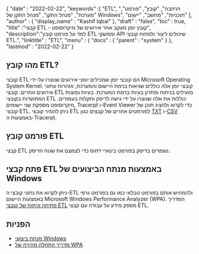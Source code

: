 {
  "date" : "2022-02-22",
  "keywords" :[ "ETL", "הרחבה", "קובץ", "פורמט", "מערכת", "מנהל התקן", "מנהל התקן של Windows", "תוכניות", "מחשב", "יישום" ],
  "author" : {
    "display_name" : "Kashif Iqbal"
},
  "draft" : "false",
  "toc" : true,
  "title" :"קבצי ETL - קובץ יומן מעקב אחר אירועים של מיקרוסופט",
  "description":"למד על פורמט קובץ ETL וממשקי API שיכולים ליצור ולפתוח קובצי ETL.",
  "linktitle" : "ETL",
  "menu" : {
    "docs" : {
      "parent" : "system"
}
},
  "lastmod" : "2022-02-22"
}

## מהו קובץ ETL?

קובצי ETL הם קובצי יומן שמכילים יומני אירועים שנוצרו על-ידי Microsoft Operating System Kernel. קובצי יומן אלה כוללים שגיאות ברמת היישום והמערכת, אזהרות ונתוני אירועים אחרים. קובצי ETL מועילים בניתוח ופתרון בעיות ברמת המערכת. בעיות נפוצות המתועדות בקובצי ETL כוללות את אלה שנוצרו על ידי גישה לדיסק ותקלות בעמודים. מיקרוסופט מספקת שני יישומים, Tracerpt ו-Event Viewer כדי לקרוא ולהציג תוכן של קובצי ETL. ניתן להמיר קובצי ETL לפורמטים אחרים של קבצים כגון [TXT](/he/word-processing/txt/) ו-[CSV](/he/spreadsheet/csv/) באמצעות ה-Tracerpt.

## פורמט קובץ ETL

קבצי ETL נשמרים בדיסק בפורמט בינארי דחוס כדי לצמצם את שטח הדיסק.

## פתח קבצי ETL באמצעות מנתח הביצועים של Windows

ניתן לקרוא את נתוני קובצי ה-ETL ולהמחיש אותם בפורמט טבלאי כמו גם בפורמט גרפי באמצעות היישום Microsoft Windows Performance Analyzer (WPA). המדריך [פתיחה וניתוח של קובצי ETL](https://learn.microsoft.com/en-us/windows-hardware/test/wpt/opening-and-analyzing-etl-files-in-wpa) מספק מידע על עבודה עם קבצי ETL.

## הפניות

* [מנתח ביצועי Windows](https://learn.microsoft.com/en-us/windows-hardware/test/wpt/getting-started--windows-performance-analyzer--wpa-)
* [מדריך התחלה מהירה של WPA](https://learn.microsoft.com/en-us/windows-hardware/test/wpt/wpa-quick-start-guide)

